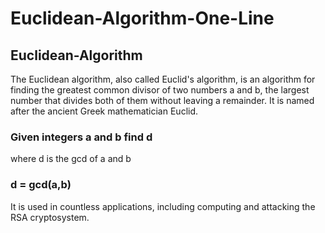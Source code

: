 # Euclidean-Algorithm-One-Line

## Euclidean-Algorithm
The Euclidean algorithm, also called Euclid's algorithm, is an algorithm for finding the greatest common divisor of two numbers a and b, the largest number that divides both of them without leaving a remainder. It is named after the ancient Greek mathematician Euclid.

### Given integers a and b find d
where d is the gcd of a and b
### d = gcd(a,b)

It is used in countless applications, including computing and attacking the RSA cryptosystem.
